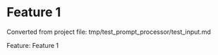 # Feature 1

Converted from project file: tmp/test_prompt_processor/test_input.md

Feature: Feature 1
